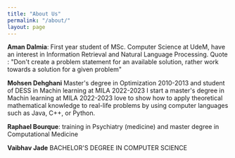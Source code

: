 ```yaml
---
title: "About Us"
permalink: "/about/"
layout: page
---
```

**Aman Dalmia**: First year student of MSc. Computer Science at UdeM, have an interest in Information Retrieval and Natural Language Processing. 
Quote : "Don't create a problem statement for an available solution, rather work towards a solution for a given problem"

**Mohsen Dehghani** Master's degree in Optimization 2010-2013 and student of DESS in Machin learning at MILA 2022-2023
I start a master's degree in Machin learning at MILA 2022-2023 love to show how to apply theoretical mathematical knowledge to real-life problems by using computer languages such as Java, C++, or Python.

**Raphael Bourque**: training in 
Psychiatry (medicine) and master degree in Computational Medicine

**Vaibhav Jade** BACHELOR'S DEGREE IN COMPUTER SCIENCE



